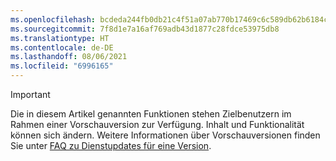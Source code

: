 ```yaml
---
ms.openlocfilehash: bcdeda244fb0db21c4f51a07ab770b17469c6c589db62b6184c78245c4ba2ca5
ms.sourcegitcommit: 7f8d1e7a16af769adb43d1877c28fdce53975db8
ms.translationtype: HT
ms.contentlocale: de-DE
ms.lasthandoff: 08/06/2021
ms.locfileid: "6996165"
---
```

> [!IMPORTANT]
> Die in diesem Artikel genannten Funktionen stehen Zielbenutzern im Rahmen einer Vorschauversion zur Verfügung. Inhalt und Funktionalität können sich ändern. Weitere Informationen über Vorschauversionen finden Sie unter [FAQ zu Dienstupdates für eine Version](/dynamics365/unified-operations/fin-and-ops/get-started/one-version).
